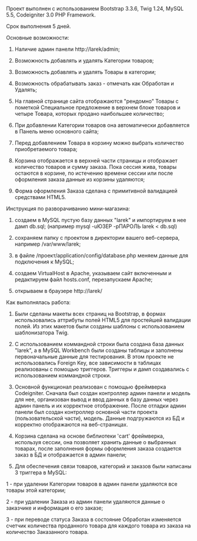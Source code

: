 Проект выполнен с использованием Bootstrap 3.3.6, Twig 1.24, MySQL 5.5, Codeigniter 3.0 PHP Framework.



Срок выполнения 5 дней.



Основные возможности:


1) Наличие админ панели http://larek/admin;

2) Возможность добавлять и удалять Категории товаров;

3) Возможность добавлять и удалять Товары в категории;

4) Возможность обрабатывать заказ - отмечать как Обработан и Удалять;

5) На главной странице сайта отображаются "рендомно" Товары с пометкой 
Специальное предложение в верхнем блоке товаров и четыре Товара, которых продано 
наибольшее количество;

6) При добавлении Категории товаров она автоматически добавляется в Панель меню
основного сайта;

7) Перед добавлением Товара в корзину можно выбрать количество приобретаемого товара;

8) Корзина отображается в верхней части страницы и отображает количество товаров и 
сумму заказа. Пока сессия жива, товары остаются в корзине, по истечению времени сессии
или после оформления заказа данные из корзины удаляются;

9) Форма оформления Заказа сделана с примитивной валидацией средствами HTML5.



Инструкция по разворачиванию мини-магазина:

1) создаем в MySQL пустую базу данных "larek" и импортируем в нее дамп db.sql;
	(например mysql -uЮЗЕР -pПАРОЛЬ larek < db.sql)

2) сохраняем папку с проектом в директории вашего веб-сервера, например /var/www/larek;

3) в файле /проект/application/config/database.php меняем данные для подключения к MySQL;

4) создаем VirtualHost в Apache, указываем сайт включенным и редактируем файл hosts.conf, перезапускаем Apache;

5) открываем в браузере http://larek/ 



Как выполнялась работа:

1) Были сделаны макеты всех страниц на Bootstrap, в формах использовались аттрибуты полей HTML5 
для простейшей валидации полей. Из этих макетов были созданы шаблоны с использованием шаблонизатора Twig.

2) С использованием коммандной строки была создана база данных "larek", а в MySQL Workbench были
созданы таблицы и заполнены первоначальные данные для тестирования. В этом проекте не использовались
Foreign Key, все зависимости в таблицах реализованы с помощью триггеров. Триггеры и дамп создавались
с использованием коммандной строки.

3) Основной функционал реализован с помощью фреймверка Codeigniter. Сначала был создан контроллер админ панели
и модель для нее, организован вывод и ввод данных в базу данных через админ панель и их корректное отображение.
После отладки админ панели был создан контроллер основной части проекта (пользовательской части), модель. Данные
подгружаются из БД и корректно отображаются на веб-страницах. 

4) Корзина сделана на основе библиотеки 'cart' фреймверка, используя сессии, она позволяет хранить данные о выбранных 
товарах, после заполнения формы оформления заказа создается заказ в БД и отображается в админ панели;

5) Для обеспечения связи товаров, категорий и заказов были написаны 3 триггера в MySQL:

  1 - при удалении Категории товаров в админ панели удаляются все товары этой категории;

  2 - при удалении Заказа из админ панели удаляются данные о заказчике и информация о его заказе;

  3 - при переводе статуса Заказа в состояние Обработан изменяется счетчик количества проданного товара для
  каждого товара из заказа на количество Заказанного товара.
